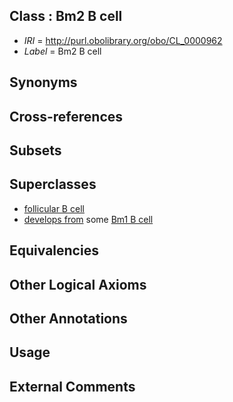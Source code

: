 
## Class : Bm2 B cell

 * *IRI* = http://purl.obolibrary.org/obo/CL_0000962
 * *Label* = Bm2 B cell

## Synonyms


## Cross-references


## Subsets


## Superclasses

 * [follicular B cell](../../CL/43/CL_0000843.md)
 * [develops from](../../RO/02/RO_0002202.md) some [Bm1 B cell](../../CL/61/CL_0000961.md)

## Equivalencies


## Other Logical Axioms


## Other Annotations


## Usage


## External Comments


